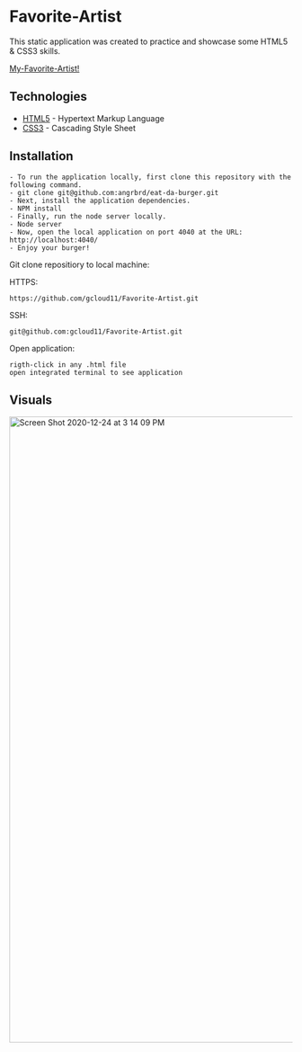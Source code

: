 # Favorite-Artist

This static application was created to practice and showcase some HTML5 & CSS3 skills. 

  [My-Favorite-Artist!](https://gcloud11.github.io/Favorite-Artist/) 
  
  
  ## Technologies

* [HTML5](https://developer.mozilla.org/en-US/docs/Web/Guide/HTML/HTML5) - Hypertext Markup Language 
* [CSS3](https://developer.mozilla.org/en-US/docs/Archive/CSS3) - Cascading Style Sheet


## Installation
```
- To run the application locally, first clone this repository with the following command.
- git clone git@github.com:angrbrd/eat-da-burger.git
- Next, install the application dependencies.
- NPM install
- Finally, run the node server locally.
- Node server
- Now, open the local application on port 4040 at the URL: http://localhost:4040/
- Enjoy your burger!
```

Git clone repositiory to local machine:

HTTPS:
```
https://github.com/gcloud11/Favorite-Artist.git
```
SSH:
```
git@github.com:gcloud11/Favorite-Artist.git
```
Open application:
```
rigth-click in any .html file
open integrated terminal to see application
```

## Visuals

<img width="1114" alt="Screen Shot 2020-12-24 at 3 14 09 PM" src="https://user-images.githubusercontent.com/67169488/103106426-08b32c80-45fb-11eb-85d2-8a6f4542b056.png">


